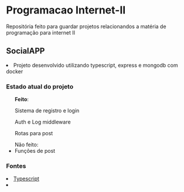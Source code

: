 # Programacao Internet-II
Repositória feito para guardar projetos relacionandos a matéria de programação para internet II

## SocialAPP

<li>Projeto desenvolvido utilizando typescript, express e mongodb com docker</li>

### Estado atual do projeto

<ul><b>Feito</b>:
    <p  >Sistema de registro e login</p>
    <p>Auth e Log middleware</p>
    <p>Rotas para post</p>
</ul>


<ul>Não feito:
    <li>Funções de post</li>
</ul>

### Fontes

<li><a href= "https://www.typescriptlang.org" src = ""> Typescript </a></li>
<li></li>